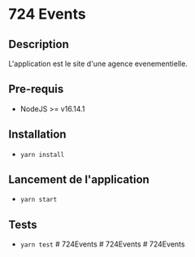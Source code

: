 # 724 Events

## Description
L'application est le site d'une agence evenementielle.
## Pre-requis
- NodeJS  >= v16.14.1

## Installation
- `yarn install`

## Lancement de l'application
- `yarn start`

## Tests
- `yarn test`
#   7 2 4 E v e n t s  
 #   7 2 4 E v e n t s  
 #   7 2 4 E v e n t s  
 